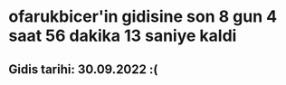 # ofarukbicer'in gidisine son 8 gun 4 saat 56 dakika 13 saniye kaldi

## Gidis tarihi: 30.09.2022 :(